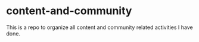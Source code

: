 # content-and-community
This is a repo to organize all content and community related activities I have done. 
